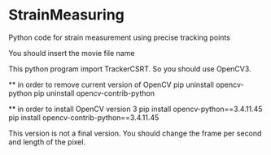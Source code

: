 # StrainMeasuring
Python code for strain measurement using precise tracking points

You should insert the movie file name

This python program import TrackerCSRT. So you should use OpenCV3.

** in order to remove current version of OpenCV
pip uninstall opencv-python
pip uninstall opencv-contrib-python

 
** in order to install OpenCV version 3
pip install opencv-python==3.4.11.45
pip install opencv-contrib-python==3.4.11.45

This version is not a final version. You should change the frame per second and length of the pixel.
